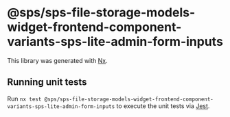 # @sps/sps-file-storage-models-widget-frontend-component-variants-sps-lite-admin-form-inputs

This library was generated with [Nx](https://nx.dev).

## Running unit tests

Run `nx test @sps/sps-file-storage-models-widget-frontend-component-variants-sps-lite-admin-form-inputs` to execute the unit tests via [Jest](https://jestjs.io).
